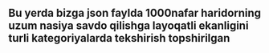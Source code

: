 ## Bu yerda bizga json faylda 1000nafar haridorning uzum nasiya savdo qilishga layoqatli ekanligini turli kategoriyalarda tekshirish topshirilgan

